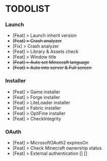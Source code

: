 # TODOLIST

### Launch

- [Feat] > Launch inherit version
- ~~[Feat] > Crash analyzer~~
- [Fix] > Crash analyzer
- [Feat] > Library & Assets check
- [Feat] > Window title
- ~~[Feat] > Auto set Minecraft language~~
- ~~[Feat] > Auto into server & Full screen~~

### Installer 
- [Feat] > Game installer
- [Feat] > Forge installer
- [Feat] > LiteLoader installer
- [Feat] > Fabric installer
- [Feat] > OptiFine installer
- [Feat] > CheckIntegrity


### OAuth

- [Feat] > MicrosoftOAuth2 expiresOn
- [Feat] > Check Minecraft ownership status
- [Feat] > External authentication [] []